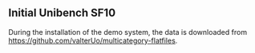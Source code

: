 ## Initial Unibench SF10

During the installation of the demo system, the data is downloaded from https://github.com/valterUo/multicategory-flatfiles.